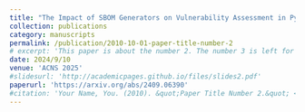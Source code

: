 ```yaml
---
title: "The Impact of SBOM Generators on Vulnerability Assessment in Python: A Comparison and a Novel Approach"
collection: publications
category: manuscripts
permalink: /publication/2010-10-01-paper-title-number-2
# excerpt: 'This paper is about the number 2. The number 3 is left for future work.'
date: 2024/9/10
venue: 'ACNS 2025'
#slidesurl: 'http://academicpages.github.io/files/slides2.pdf'
paperurl: 'https://arxiv.org/abs/2409.06390'
#citation: 'Your Name, You. (2010). &quot;Paper Title Number 2.&quot; <i>Journal 1</i>. 1(2).'
---
```


<!-- The contents above will be part of a list of publications, if the user clicks the link for the publication than the contents of section will be rendered as a full page, allowing you to provide more information about the paper for the reader. When publications are displayed as a single page, the contents of the above "citation" field will automatically be included below this section in a smaller font. -->